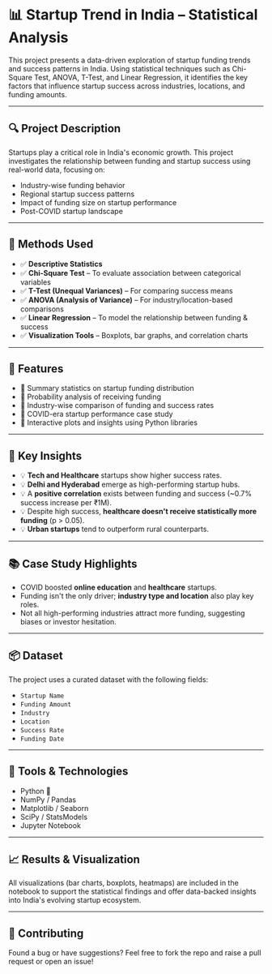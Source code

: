 # 📊 Startup Trend in India – Statistical Analysis

This project presents a data-driven exploration of startup funding trends and success patterns in India. Using statistical techniques such as Chi-Square Test, ANOVA, T-Test, and Linear Regression, it identifies the key factors that influence startup success across industries, locations, and funding amounts.

---

## 🔍 Project Description

Startups play a critical role in India's economic growth. This project investigates the relationship between funding and startup success using real-world data, focusing on:

- Industry-wise funding behavior
- Regional startup success patterns
- Impact of funding size on startup performance
- Post-COVID startup landscape

---

## 🧠 Methods Used

- ✅ **Descriptive Statistics**  
- ✅ **Chi-Square Test** – To evaluate association between categorical variables  
- ✅ **T-Test (Unequal Variances)** – For comparing success means  
- ✅ **ANOVA (Analysis of Variance)** – For industry/location-based comparisons  
- ✅ **Linear Regression** – To model the relationship between funding & success  
- ✅ **Visualization Tools** – Boxplots, bar graphs, and correlation charts

---

## 🧩 Features

- 📌 Summary statistics on startup funding distribution  
- 📌 Probability analysis of receiving funding  
- 📌 Industry-wise comparison of funding and success rates  
- 📌 COVID-era startup performance case study  
- 📌 Interactive plots and insights using Python libraries  

---

## 📌 Key Insights

- 💡 **Tech and Healthcare** startups show higher success rates.  
- 💡 **Delhi and Hyderabad** emerge as high-performing startup hubs.  
- 💡 A **positive correlation** exists between funding and success (~0.7% success increase per ₹1M).  
- 💡 Despite high success, **healthcare doesn't receive statistically more funding** (p > 0.05).  
- 💡 **Urban startups** tend to outperform rural counterparts.

---

## 📚 Case Study Highlights

- COVID boosted **online education** and **healthcare** startups.  
- Funding isn't the only driver; **industry type and location** also play key roles.  
- Not all high-performing industries attract more funding, suggesting biases or investor hesitation.

---

## 📦 Dataset

The project uses a curated dataset with the following fields:

- `Startup Name`
- `Funding Amount`
- `Industry`
- `Location`
- `Success Rate`
- `Funding Date`

---

## 🚀 Tools & Technologies

- Python 🐍  
- NumPy / Pandas  
- Matplotlib / Seaborn  
- SciPy / StatsModels  
- Jupyter Notebook  

---

## 📈 Results & Visualization

All visualizations (bar charts, boxplots, heatmaps) are included in the notebook to support the statistical findings and offer data-backed insights into India's evolving startup ecosystem.

---

## 🤝 Contributing

Found a bug or have suggestions? Feel free to fork the repo and raise a pull request or open an issue!
